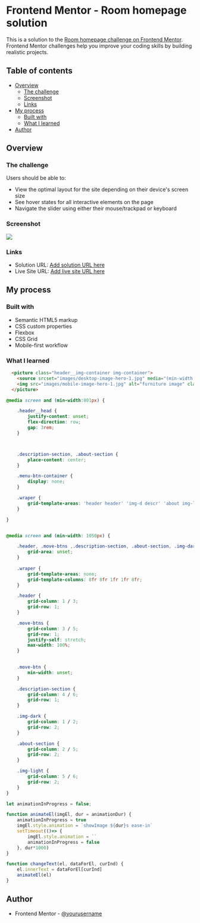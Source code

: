 # Frontend Mentor - Room homepage solution

This is a solution to the [Room homepage challenge on Frontend Mentor](https://www.frontendmentor.io/challenges/room-homepage-BtdBY_ENq). Frontend Mentor challenges help you improve your coding skills by building realistic projects. 

## Table of contents

- [Overview](#overview)
  - [The challenge](#the-challenge)
  - [Screenshot](#screenshot)
  - [Links](#links)
- [My process](#my-process)
  - [Built with](#built-with)
  - [What I learned](#what-i-learned)
- [Author](#author)



## Overview

### The challenge

Users should be able to:

- View the optimal layout for the site depending on their device's screen size
- See hover states for all interactive elements on the page
- Navigate the slider using either their mouse/trackpad or keyboard

### Screenshot

![](./screenshot.jpg)



### Links

- Solution URL: [Add solution URL here](https://github.com/dimitrisdr/room-homepage.git)
- Live Site URL: [Add live site URL here](https://dimitrisdr.github.io/room-homepage/)

## My process

### Built with

- Semantic HTML5 markup
- CSS custom properties
- Flexbox
- CSS Grid
- Mobile-first workflow


### What I learned

```html
  <picture class="header__img-container img-container">
    <source srcset="images/desktop-image-hero-1.jpg" media="(min-width:375px)">
    <img src="images/mobile-image-hero-1.jpg" alt="furniture image" class="img hero-img-container__item">
  </picture>
```
```css
@media screen and (min-width:801px) {

    .header__head {
        justify-content: unset;
        flex-direction: row;
        gap: 3rem;
    }



    .description-section, .about-section {
        place-content: center;
    }

    .menu-btn-container {
        display: none;
    }

    .wraper {
        grid-template-areas: 'header header' 'img-d descr' 'about img-l';
    }

}


@media screen and (min-width: 1050px) {

    .header, .move-btns ,.description-section, .about-section, .img-dark, .img-light {
        grid-area: unset;
    } 
    
    .wraper {
        grid-template-areas: none;
        grid-template-columns: 8fr 8fr 1fr 1fr 8fr;
    }

    .header {
        grid-column: 1 / 3;
        grid-row: 1;
    }

    .move-btns {
        grid-column: 3 / 5;
        grid-row: 1;
        justify-self: stretch;
        max-width: 100%;
    }

    
    .move-btn {
        min-width: unset;
    }

    .description-section {
        grid-column: 4 / 6;
        grid-row: 1;
    }

    .img-dark {
        grid-column: 1 / 2;
        grid-row: 2;
    }

    .about-section {
        grid-column: 2 / 5;
        grid-row: 2;
    }

    .img-light {
        grid-column: 5 / 6;
        grid-row: 2;
    }
} 
```
```js
let animationInProgress = false; 

function animateEl(imgEl, dur = animationDur) {
    animationInProgress = true
    imgEl.style.animation = `showImage ${dur}s ease-in`
    setTimeout(()=> {
        imgEl.style.animation = ``
        animationInProgress = false
    }, dur*1000)
}

function changeText(el, dataForEl, curInd) {
    el.innerText = dataForEl[curInd]
    animateEl(el)
}
```

## Author

- Frontend Mentor - [@yourusername](https://www.frontendmentor.io/profile/dimitrisdr)